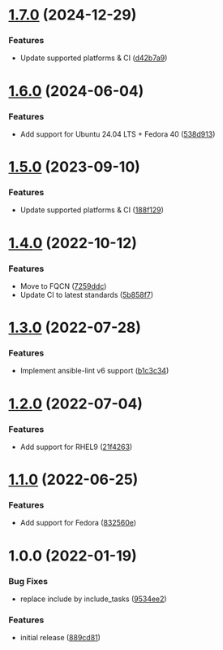 # [1.7.0](https://github.com/de-it-krachten/ansible-role-powershell_linux/compare/v1.6.0...v1.7.0) (2024-12-29)


### Features

* Update supported platforms & CI ([d42b7a9](https://github.com/de-it-krachten/ansible-role-powershell_linux/commit/d42b7a9276b433ba5ee725e1f0fa078ec3472390))

# [1.6.0](https://github.com/de-it-krachten/ansible-role-powershell_linux/compare/v1.5.0...v1.6.0) (2024-06-04)


### Features

* Add support for Ubuntu 24.04 LTS + Fedora 40 ([538d913](https://github.com/de-it-krachten/ansible-role-powershell_linux/commit/538d9136421820f9a2c8b744682d5456b2189070))

# [1.5.0](https://github.com/de-it-krachten/ansible-role-powershell_linux/compare/v1.4.0...v1.5.0) (2023-09-10)


### Features

* Update supported platforms & CI ([188f129](https://github.com/de-it-krachten/ansible-role-powershell_linux/commit/188f129086f0c6148c9d627f5f9f8bcf4f0636d8))

# [1.4.0](https://github.com/de-it-krachten/ansible-role-powershell_linux/compare/v1.3.0...v1.4.0) (2022-10-12)


### Features

* Move to FQCN ([7259ddc](https://github.com/de-it-krachten/ansible-role-powershell_linux/commit/7259ddc2ce57ffdb5feeeab601690c20386036d4))
* Update CI to latest standards ([5b858f7](https://github.com/de-it-krachten/ansible-role-powershell_linux/commit/5b858f7d87e52863cc79e65560fe0883ef95c3c5))

# [1.3.0](https://github.com/de-it-krachten/ansible-role-powershell_linux/compare/v1.2.0...v1.3.0) (2022-07-28)


### Features

* Implement ansible-lint v6 support ([b1c3c34](https://github.com/de-it-krachten/ansible-role-powershell_linux/commit/b1c3c34c516ac1e5ed553d57b1a246cc1082ccb3))

# [1.2.0](https://github.com/de-it-krachten/ansible-role-powershell_linux/compare/v1.1.0...v1.2.0) (2022-07-04)


### Features

* Add support for RHEL9 ([21f4263](https://github.com/de-it-krachten/ansible-role-powershell_linux/commit/21f4263dc194882ff18c530e33430dd788e448a8))

# [1.1.0](https://github.com/de-it-krachten/ansible-role-powershell_linux/compare/v1.0.0...v1.1.0) (2022-06-25)


### Features

* Add support for Fedora ([832560e](https://github.com/de-it-krachten/ansible-role-powershell_linux/commit/832560eecd0a2ab91378059ad8720c5584df78c4))

# 1.0.0 (2022-01-19)


### Bug Fixes

* replace include by include_tasks ([9534ee2](https://github.com/de-it-krachten/ansible-role-powershell_linux/commit/9534ee2519269d472d8feb6b99edd2e3ff9483e7))


### Features

* initial release ([889cd81](https://github.com/de-it-krachten/ansible-role-powershell_linux/commit/889cd81766e38e7baf2e61531d82f7484d4d0327))
